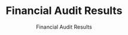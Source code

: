 ---
layout: resources-landing
title: "Financial Audit Results"
subtitle: "Financial Audit Results"
external_link: https://www.cfo.gov/assets/files/afr-status-reports.xlsx
filters: financial-reporting report omb 2020 cfoc
fiscal_year: 2020
---